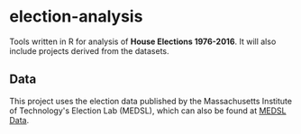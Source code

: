 # election-analysis
Tools written in R for analysis of **House Elections 1976-2016**. It will also include projects derived from the datasets.

## Data
This project uses the election data published by the Massachusetts Institute of Technology's Election Lab (MEDSL), which can also be found at [MEDSL Data](https://electionlab.mit.edu/data).
